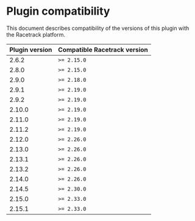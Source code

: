 # Plugin compatibility
This document describes compatibility of the versions of this plugin with the Racetrack platform.

| Plugin version | Compatible Racetrack version |
|----------------|------------------------------|
| 2.6.2          | `>= 2.15.0`                  |
| 2.8.0          | `>= 2.15.0`                  |
| 2.9.0          | `>= 2.18.0`                  |
| 2.9.1          | `>= 2.19.0`                  |
| 2.9.2          | `>= 2.19.0`                  |
| 2.10.0         | `>= 2.19.0`                  |
| 2.11.0         | `>= 2.19.0`                  |
| 2.11.2         | `>= 2.19.0`                  |
| 2.12.0         | `>= 2.26.0`                  |
| 2.13.0         | `>= 2.26.0`                  |
| 2.13.1         | `>= 2.26.0`                  |
| 2.13.2         | `>= 2.26.0`                  |
| 2.14.0         | `>= 2.26.0`                  |
| 2.14.5         | `>= 2.30.0`                  |
| 2.15.0         | `>= 2.33.0`                  |
| 2.15.1         | `>= 2.33.0`                  |
